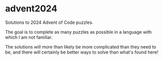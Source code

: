 # advent2024
Solutions to 2024 Advent of Code puzzles.

The goal is to complete as many puzzles as possible in a language with which I am not familiar.

The solutions will more than likely be more complicated than they need to be, and there will certainly be better ways to solve than what's found here!
